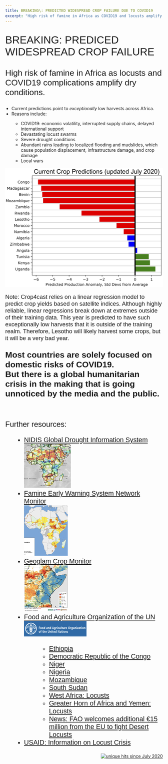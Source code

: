 ```yaml
---
title: BREAKING\: PREDICTED WIDESPREAD CROP FAILURE DUE TO COVID19
excerpt: "High risk of famine in Africa as COVID19 and locusts amplify dry conditions"
---
```


<p style="font-family: arial, sanserif; font-size:25pt">
BREAKING: PREDICED WIDESPREAD CROP FAILURE
</p>
<p style="font-family: arial, sanserif; font-size:20pt">
High risk of famine in Africa as locusts and COVID19 complications amplify dry conditions.
</p>

<p style="font-family: arial, sanserif; font-size:18pt">
<ul style="PADDING-LEFT: 20px">
  <li>Current predictions point to <i>exceptionally</i> low harvests across Africa.</li>
  <li>Reasons include:</li>
  <ul style="PADDING-LEFT: 30px">
   <li>COVID19: economic volatility, interrupted supply chains, delayed international support</li>
   <li>Devastating locust swarms</li>
   <li>Severe drought conditions</li>
   <li>Abundant rains leading to localized flooding and mudslides, which cause population displacement, infrastructure damage, and crop damage</li>
   <li>Local wars</li>
  </ul>
</ul>
</p>

<img src="/pic/predicted_african_yields_july2020.jpg" style="width:800px;" border="0">
<p style="font-family: arial, sanserif; font-size:14pt;" border="0">
Note: Crop4cast relies on a linear regression model to predict crop yields based on satellite indices. Although highly reliable, linear regressions break down at extremes outside of their training data. This year is predicted to have such exceptionally low harvests that it is outside of the training realm. Therefore, Lesotho will likely harvest some crops, but it will be a very bad year.
</p>

<p style="font-family: arial, sanserif; font-size:20pt">
<b>Most countries are solely focused on domestic risks of COVID19.
<br>But there is a global humanitarian crisis in the making that is going unnoticed by the media and the public.</b>
</p>

<br>
<p style="font-family: arial, sanserif; font-size:18pt">
Further resources:
<ul style="PADDING-LEFT: 60px; font-family: arial, sanserif; font-size:16pt">
  <li><a href="https://www.drought.gov/gdm/current-conditions">NIDIS Global Drought Information System</a><br><img src="/pic/NIDIS_image.png" style="width:150px;" border="0"> </li>
  <li><a href="https://fews.net/">Famine Early Warning System Network Monitor</a><br><img src="/pic/FEWS_NET_thumbnail.png" style="width:140px;" border="0"> </li>
  <li><a href="https://cropmonitor.org/index.php/cmreports/special-reports/">Geoglam Crop Monitor</a><br><img src="/pic/Geoglam_thumbnail.png" style="width:140px;" border="0"> </li>
  <li><a href="http://www.fao.org/home/en/">Food and Agriculture Organization of the UN</a><br><img src="/pic/FAO_thumbnail.png" style="width:200px;" border="0"> </li>
  <ul style="PADDING-LEFT: 80px">
  <li><a href="http://www.fao.org/emergencies/resources/documents/resources-detail/en/c/1273539/">Ethiopia</a></li>
  <li><a href="http://www.fao.org/emergencies/resources/documents/resources-detail/en/c/1271802/">Democratic Republic of the Congo</a></li>
  <li><a href="http://www.fao.org/emergencies/resources/documents/resources-detail/en/c/1278521/">Niger</a></li>
  <li><a href="http://www.fao.org/emergencies/resources/documents/resources-detail/en/c/1293148/">Nigeria</a></li>
  <li><a href="http://www.fao.org/emergencies/resources/documents/resources-detail/en/c/1277473/">Mozambique</a></li>
  <li><a href="http://www.fao.org/emergencies/resources/documents/resources-detail/en/c/1296634/">South Sudan</a></li>
  <li><a href="http://www.fao.org/emergencies/resources/documents/resources-detail/en/c/1276774/">West Africa: Locusts</a></li>
  <li><a href="http://www.fao.org/emergencies/resources/documents/resources-detail/en/c/1276759/">Greater Horn of Africa and Yemen: Locusts</a></li>
  <li><a href="http://www.fao.org/news/story/en/item/1296770/icode/">News: FAO welcomes additional €15 million from the EU to fight Desert Locusts</a></li>
  </ul>
  <li><a href="https://www.usaid.gov/sites/default/files/documents/1866/East_Africa_Desert_Locust_Crisis_Fact_Sheet_4_-_06-15-2020.pdf">USAID: Information on Locust Crisis</a></li>
</ul>
</p>


<p align="right">
<a href="http://www.hitwebcounter.com">
<img src="https://hitwebcounter.com/counter/counter.php?page=7542813&style=0006&nbdigits=5&type=ip&initCount=0" title="unique hits since July 2020" border="0" ></a>


